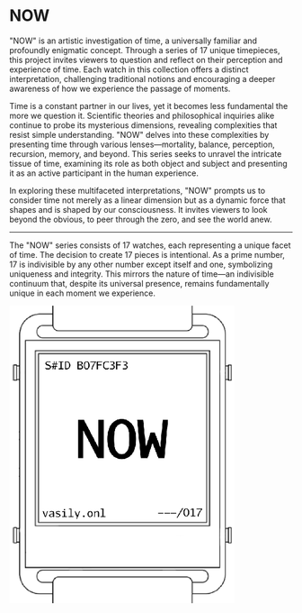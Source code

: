 # NOW

"NOW" is an artistic investigation of time, a universally familiar and profoundly enigmatic concept. Through a series of 17 unique timepieces, this project invites viewers to question and reflect on their perception and experience of time. Each watch in this collection offers a distinct interpretation, challenging traditional notions and encouraging a deeper awareness of how we experience the passage of moments.

Time is a constant partner in our lives, yet it becomes less fundamental the more we question it.  Scientific theories and philosophical inquiries alike continue to probe its mysterious dimensions, revealing complexities that resist simple understanding. "NOW" delves into these complexities by presenting time through various lenses—mortality, balance, perception, recursion, memory, and beyond. This series seeks to unravel the intricate tissue of time, examining its role as both object and subject and presenting it as an active participant in the human experience.

In exploring these multifaceted interpretations, "NOW" prompts us to consider time not merely as a linear dimension but as a dynamic force that shapes and is shaped by our consciousness. It invites viewers to look beyond the obvious, to peer through the zero, and see the world anew.

---

The "NOW" series consists of 17 watches, each representing a unique facet of time. The decision to create 17 pieces is intentional. As a prime number, 17 is indivisible by any other number except itself and one, symbolizing uniqueness and integrity. This mirrors the nature of time—an indivisible continuum that, despite its universal presence, remains fundamentally unique in each moment we experience.

![NOW](icon.png)